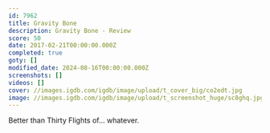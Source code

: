 ```yaml
---
id: 7962
title: Gravity Bone
description: Gravity Bone - Review
score: 50
date: 2017-02-21T00:00:00.000Z
completed: true
goty: []
modified_date: 2024-08-16T00:00:00.000Z
screenshots: []
videos: []
cover: //images.igdb.com/igdb/image/upload/t_cover_big/co2edt.jpg
image: //images.igdb.com/igdb/image/upload/t_screenshot_huge/sc8ghq.jpg
---
```

Better than Thirty Flights of... whatever.